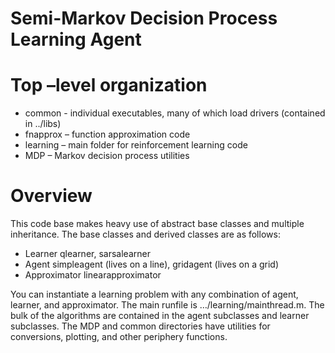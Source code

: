 # Semi-Markov Decision Process Learning Agent

# Top –level organization
* common - individual executables, many of which load drivers (contained in ../libs)
* fnapprox – function approximation code
* learning – main folder for reinforcement learning code
* MDP – Markov decision process utilities

# Overview
This code base makes heavy use of abstract base classes and multiple inheritance. The base classes and derived classes are as follows:
* Learner qlearner, sarsalearner
* Agent simpleagent (lives on a line), gridagent (lives on a grid)
* Approximator linearapproximator

You can instantiate a learning problem with any combination of agent, learner, and approximator.  The main runfile is …/learning/mainthread.m. The bulk of the algorithms are contained in the agent subclasses and learner subclasses.
The MDP and common directories have utilities for conversions, plotting, and other periphery functions.


